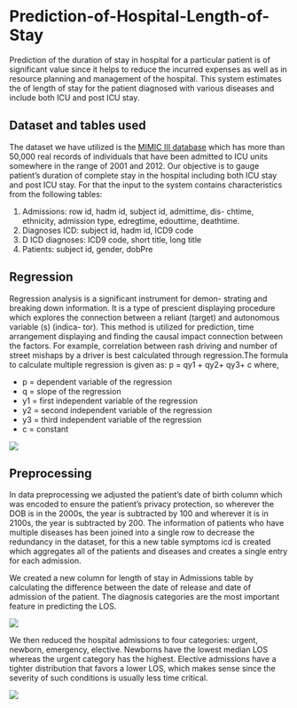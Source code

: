# Prediction-of-Hospital-Length-of-Stay
Prediction of the duration of stay in hospital for a particular patient is of significant value since it helps to reduce the incurred expenses as well as in resource planning and management of the hospital. This system estimates the of length of stay for the patient diagnosed with various diseases and include both ICU and post ICU stay.

## Dataset and tables used
The dataset we have utilized is the [MIMIC III database](https://mimic.physionet.org/) which has more than 50,000 real records of individuals that have been admitted to ICU units somewhere in the range of 2001 and 2012. Our objective is to gauge patient’s duration of complete stay in the hospital including both ICU stay and post ICU stay. For that the input to the system contains characteristics from the following tables:
1. Admissions: row id, hadm id, subject id, admittime, dis- chtime, ethnicity, admission type, edregtime, edouttime, deathtime.
2. Diagnoses ICD: subject id, hadm id, ICD9 code
3. D ICD diagnoses: ICD9 code, short title, long title
4. Patients: subject id, gender, dobPre


## Regression
Regression analysis is a significant instrument for demon- strating and breaking down information. It is a type of prescient displaying procedure which explores the connection between a reliant (target) and autonomous variable (s) (indica- tor). This method is utilized for prediction, time arrangement displaying and finding the causal impact connection between the factors. For example, correlation between rash driving and number of street mishaps by a driver is best calculated through regression.The formula to calculate multiple regression is given as: p = qy1 + qy2+ qy3+ c where,
- p = dependent variable of the regression
- q = slope of the regression
- y1 = first independent variable of the regression
- y2 = second independent variable of the regression
- y3 = third independent variable of the regression
- c = constant

<img src="https://user-images.githubusercontent.com/30766392/83519208-33238800-a4f9-11ea-8ead-0db6d8054c36.jpeg"/>

## Preprocessing
In data preprocessing we adjusted the patient’s date of birth column which was encoded to ensure the patient’s privacy protection, so wherever the DOB is in the 2000s, the year is subtracted by 100 and wherever it is in 2100s, the year is subtracted by 200. 
The information of patients who have multiple diseases has been joined into a single row to decrease the redundancy in the dataset, for this a new table symptoms icd is created which aggregates all of the patients and diseases and creates a single entry for each admission.

We created a new column for length of stay in Admissions table by calculating the difference between the date of release and date of admission of the patient. The diagnosis categories are the most important feature in predicting the LOS.

<img src="https://user-images.githubusercontent.com/30766392/83521432-d9bd5800-a4fc-11ea-9845-9e8705c42096.png" />

We then reduced the hospital admissions to four categories: urgent, newborn, emergency, elective. Newborns have the lowest median LOS whereas the urgent category has the highest. Elective admissions have a tighter distribution that favors a lower LOS, which makes sense since the severity of such conditions is usually less time critical.

<img src="https://user-images.githubusercontent.com/30766392/83521649-26a12e80-a4fd-11ea-89dc-ee776cc82f9c.png" />

